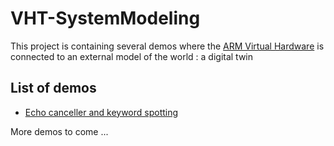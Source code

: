 # VHT-SystemModeling

This project is containing several demos where the [ARM Virtual Hardware](https://arm-software.github.io/VHT/main/overview/html/index.html)  is connected to an external model of the world : a digital twin

## List of demos

- [Echo canceller and keyword spotting](EchoCanceller/README.md)

More demos to come ...

